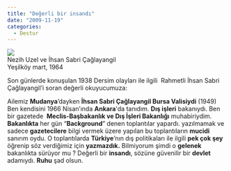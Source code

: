 ```yaml
---
title: "Değerli bir insandı"
date: "2009-11-19"
categories: 
  - Destur
---
```


![](/uploads/image/bakan.jpg)  
Nezih Uzel ve İhsan Sabri Çağlayangil  
Yeşilköy mart, 1964

Son günlerde konuşulan 1938 Dersim olayları ile ilgili  Rahmetli İhsan Sabri Çağlayangil’i soran değerli okuyucumuza:   
  
Ailemiz **Mudanya**’dayken **İhsan Sabri Çağlayangil Bursa Valisiydi** (1949) Ben kendisini 1966 Nisan’ında **Ankara**'da tanıdım. **Dış işleri** bakanıydı. Ben bir gazetede  **Meclis-Başbakanlık ve Dış İşleri Bakanlığı** muhabiriydim. **Bakanlıkta** her gün “**Background**” denen toplantılar yapardı. yazılmamak ve sadece **gazetecilere** bilgi vermek üzere yapılan bu toplantıların **mucidi** sanırım oydu. O toplantılarda **Türkiye**’nın dış politikaları ile ilgili **pek çok şey** öğrenip söz verdiğimiz için **yazmazdık.** Bilmiyorum şimdi o **gelenek** bakanlıkta sürüyor mu ? Değerli bir **insandı**, sözüne güvenilir bir **devlet** adamıydı. **Ruhu** şad olsun.
